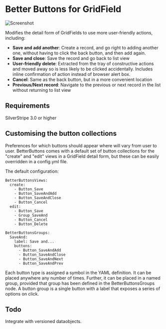 Better Buttons for GridField
====================================

![Screenshot](http://dashboard.unclecheeseproductions.com/mysite/images/better_buttons2.png)


Modifies the detail form of GridFields to use more user-friendly actions, including:

* **Save and add another**: Create a record, and go right to adding another one, without having to click the back button, and then add again.
* **Save and close**: Save the record and go back to list view
* **User-friendly delete**: Extracted from the tray of constructive actions and moved away so is less likely to be clicked accidentally. Includes inline confirmation of action instead of browser alert box.
* **Cancel**: Same as the back button, but in a more convenient location
* **Previous/Next record**: Navigate to the previous or next record in the list without returning to list view


## Requirements
SilverStripe 3.0 or higher

## Customising the button collections

Preferences for which buttons should appear where will vary from user to user. BetterButtons comes with a default set of button collections for the "create" and "edit" views in a GridField detail form, but these can be easily overridden in a config.yml file.

The default configuration:
```
BetterButtonsViews:
  create:
    - Button_Save
    - Button_SaveAndAdd
    - Button_SaveAndClose
    - Button_Cancel
  edit:
    - Button_Save
    - Group_SaveAnd
    - Button_Cancel
    - Button_Delete

BetterButtonsGroups:
  SaveAnd:
    label: Save and...
    buttons:
      - Button_SaveAndAdd
      - Button_SaveAndClose
      - Button_SaveAndNext
      - Button_SaveAndPrev

```


Each button type is assigned a symbol in the YAML definition. It can be placed anywhere any number of times. Further, it can be placed in a named group, provided that group has been defined in the BetterButtonsGroups node. A button group is a single button with a label that exposes a series of options on click.

## Todo

Integrate with versioned dataobjects.
